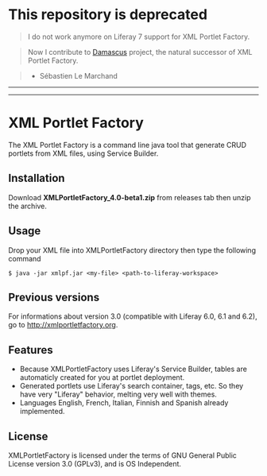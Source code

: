 # This repository is deprecated

>	I do not work anymore on Liferay 7 support for XML Portlet Factory.

>	Now I contribute to [Damascus](https://github.com/yasuflatland-lf/damascus) project, the natural successor of XML Portlet Factory.

>	- Sébastien Le Marchand

___
___


# XML Portlet Factory

The XML Portlet Factory is a command line java tool that generate CRUD portlets from XML files, using Service Builder. 

## Installation

Download **XMLPortletFactory_4.0-beta1.zip** from releases tab then unzip the archive.

## Usage

Drop your XML file into XMLPortletFactory directory then type the following command

```
$ java -jar xmlpf.jar <my-file> <path-to-liferay-workspace>
```

## Previous versions

For informations about version 3.0 (compatible with Liferay 6.0, 6.1 and 6.2), go to http://xmlportletfactory.org. 

## Features 

* Because XMLPortletFactory uses Liferay's Service Builder, tables are automaticly created for you at portlet deployment.
* Generated portlets use Liferay's search container, tags, etc. So they have very "Liferay" behavior, melting very well with themes.
* Languages English, French, Italian, Finnish and Spanish already implemented.

## License

XMLPortletFactory is licensed under the terms of GNU General Public License version 3.0 (GPLv3), and is OS Independent.

